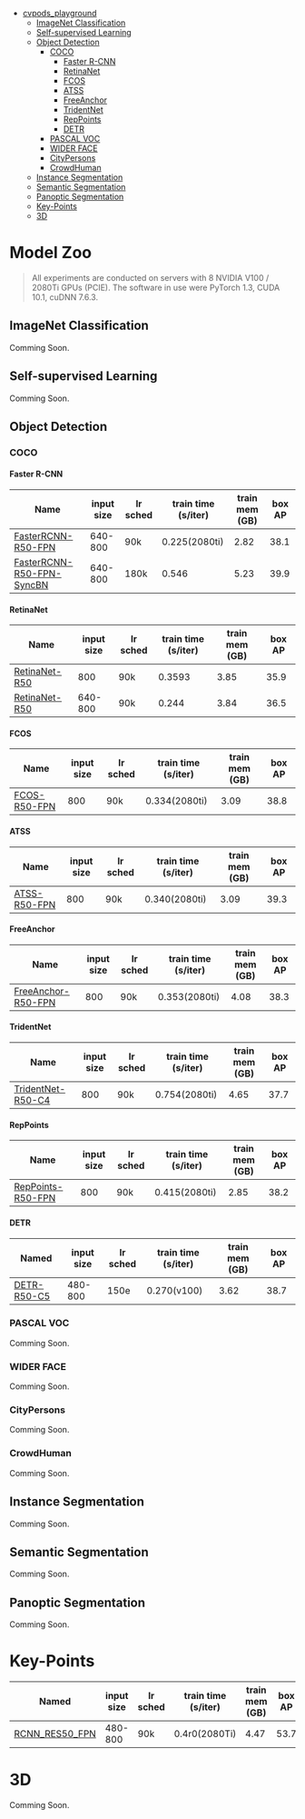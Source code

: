 - [cvpods_playground](#cvpods_playground)
  * [ImageNet Classification](#imagenet-classification)
  * [Self\-supervised Learning](#self--supervised-learning)
  * [Object Detection](#object-detection)
    + [COCO](#coco)
      - [Faster R-CNN](#faster-r-cnn)
      - [RetinaNet](#retinanet)
      - [FCOS](#fcos)
      - [ATSS](#atss)
      - [FreeAnchor](#freeanchor)
      - [TridentNet](#tridentnet)
      - [RepPoints](#reppoints)
      - [DETR](#detr)
    + [PASCAL VOC](#pascal-voc)
    + [WIDER FACE](#wider-face)
    + [CityPersons](#citypersons)
    + [CrowdHuman](#crowdhuman)
  * [Instance Segmentation](#instance-segmentation)
  * [Semantic Segmentation](#semantic-segmentation)
  * [Panoptic Segmentation](#panoptic-segmentation)
  * [Key\-Points](#key-points)
  * [3D](#3D)

# Model Zoo

> All experiments are conducted on servers with 8 NVIDIA V100 / 2080Ti GPUs (PCIE). The software in use were PyTorch 1.3, CUDA 10.1, cuDNN 7.6.3.

## ImageNet Classification

Comming Soon.

## Self\-supervised Learning

Comming Soon.

## Object Detection 

### COCO

#### Faster R-CNN

| Name                                                         | input size | lr sched | train time (s/iter) | train mem (GB) | box AP |
| ------------------------------------------------------------ | ---------- | -------- | ------------------- | -------------- | ------ |
| [FasterRCNN-R50-FPN](examples/detection/coco/rcnn/faster_rcnn.res50.fpn.coco.multiscale.1x) | 640-800    | 90k      | 0.225(2080ti)       | 2.82           | 38.1   |
| [FasterRCNN-R50-FPN-SyncBN](examples/detection/coco/rcnn/faster_rcnn.res50.fpn.coco.multiscale.2x.syncbn) | 640-800    | 180k     | 0.546               | 5.23           | 39.9   |

#### RetinaNet

| Name                                                         | input size | lr sched | train time (s/iter) | train mem (GB) | box AP |
| ------------------------------------------------------------ | ---------- | -------- | ------------------- | -------------- | ------ |
| [RetinaNet-R50](examples/detection/coco/retinanet/retinanet.res50.fpn.coco.800size.1x) | 800        | 90k      | 0.3593              | 3.85           | 35.9 |
| [RetinaNet-R50](examples/detection/coco/retinanet/retinanet.res50.fpn.coco.multiscale.1x) | 640-800    | 90k      | 0.244               | 3.84           | 36.5 |

#### FCOS

| Name                                                         | input size | lr sched | train time (s/iter) | train mem (GB) | box AP |
| ------------------------------------------------------------ | ---------- | -------- | ------------------- | -------------- |   --- |
| [FCOS-R50-FPN](examples/detection/coco/fcos/fcos.res50.fpn.coco.800size.1x) | 800        | 90k      | 0.334(2080ti)       | 3.09           | 38.8  |


#### ATSS

| Name                                                         | input size | lr sched | train time (s/iter) | train mem (GB) | box AP |
| ------------------------------------------------------------ | ---------- | -------- | ------------------- | -------------- |   --- |
| [ATSS-R50-FPN](examples/detection/coco/atss/atss.res50.fpn.coco.800size.1x) | 800        | 90k      | 0.340(2080ti)       | 3.09           | 39.3  |

#### FreeAnchor

| Name                                                         | input size | lr sched | train time (s/iter) | train mem (GB) | box AP |
| ------------------------------------------------------------ | ---------- | -------- | ------------------- | -------------- | --- |
| [FreeAnchor-R50-FPN](examples/detection/coco/free_anchor/free_anchor.res50.fpn.coco.800size.1x) | 800        | 90k      | 0.353(2080ti)       | 4.08           | 38.3  |

#### TridentNet

| Name                                                         | input size | lr sched | train time (s/iter) | train mem (GB) | box AP |
| ------------------------------------------------------------ | ---------- | -------- | ------------------- | -------------- | --- |
| [TridentNet-R50-C4](examples/detection/coco/tridentnet/tridentnet.res50.C4.coco.800size.1x) | 800        | 90k      | 0.754(2080ti)       | 4.65           | 37.7  |

#### RepPoints

| Name                                                         | input size | lr sched | train time (s/iter) | train mem (GB) | box AP |
| ------------------------------------------------------------ | ---------- | -------- | ------------------- | -------------- | --- |
| [RepPoints-R50-FPN](examples/detection/coco/reppoints/reppoints.res50.fpn.coco.800size.1x.partial_minmax) | 800        | 90k      | 0.415(2080ti)       | 2.85           | 38.2  |

#### DETR

| Named                                                        | input size | lr sched | train time (s/iter) | train mem (GB) | box AP |
| ------------------------------------------------------------ | ---------- | -------- | ------------------- | -------------- | --- |
| [DETR-R50-C5](examples/detection/coco/detr/detr.res50.c5.coco.multiscale.150e.bs16) | 480-800    | 150e     | 0.270(v100)         | 3.62           | 38.7   |


### PASCAL VOC

Comming Soon.

### WIDER FACE

Comming Soon.

### CityPersons

Comming Soon.

### CrowdHuman

Comming Soon.

## Instance Segmentation 

 Comming Soon.

## Semantic Segmentation

Comming Soon.

## Panoptic Segmentation

Comming Soon.

# Key-Points

| Named                                                        | input size | lr sched | train time (s/iter) | train mem (GB) |  box AP |  kp AP |
| ------------------------------------------------------------ | ---------- | -------- | ------------------- | -------------- | ------ |  ------ |
| [RCNN_RES50_FPN](playground/keypoints/coco_person/rcnn/keypoint_rcnn.res50.FPN.coco_person.multiscale.1x) | 480-800    | 90k     | 0.4r0(2080Ti)       | 4.47           | 53.7 | 64.2 |

# 3D

Comming Soon.

